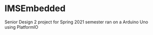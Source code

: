 # IMSEmbedded
Senior Design 2 project for Spring 2021 semester ran on a Arduino Uno using PlatformIO
